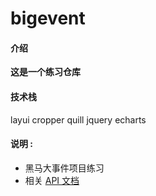# bigevent

#### 介绍

**这是一个练习仓库**

#### 技术栈

layui cropper quill jquery echarts

#### 说明 :

- 黑马大事件项目练习
- 相关 [API 文档](https://www.showdoc.com.cn/escook)
